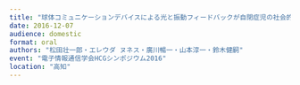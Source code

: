 ```yaml
---
title: "球体コミュニケーションデバイスによる光と振動フィードバックが自閉症児の社会的行動に与える影響"
date: 2016-12-07
audience: domestic
format: oral
authors: "松田壮一郎・エレウダ ヌネス・廣川暢一・山本淳一・鈴木健嗣"
event: "電子情報通信学会HCGシンポジウム2016"
location: "高知"
---
```

